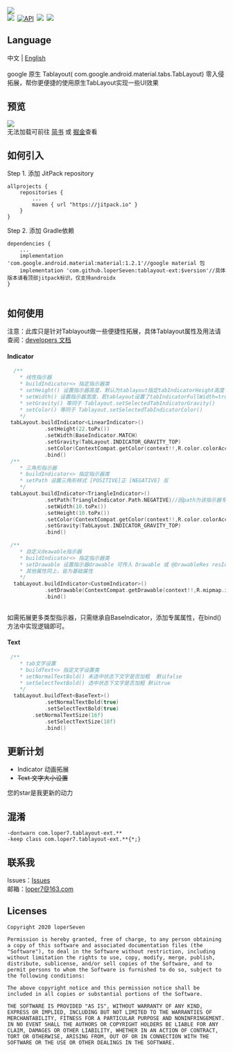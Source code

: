 ![](https://github.com/loperSeven/tablayout-ext/blob/master/image/logo.png)
<br/>
[![](https://jitpack.io/v/loperSeven/tablayout-ext.svg)](https://jitpack.io/#loperSeven/DateTimePicker)&ensp;[![API](https://img.shields.io/badge/API-14%2B-brightgreen.svg?style=flat)](https://android-arsenal.com/api?level=21)&ensp;[![](https://img.shields.io/badge/platform-android-green)](https://github.com/loperSeven)&ensp;[![](https://img.shields.io/badge/license-MIT-blue)](https://opensource.org/licenses/MIT)
<br/>
## Language
中文 | [English](https://github.com/loperSeven/tablayout-ext/blob/master/README_EN.md)
<br/>
<br/>
google 原生 Tablayout( com.google.android.material.tabs.TabLayout) 零入侵拓展，帮你更便捷的使用原生TabLayout实现一些UI效果
<br/>
## 预览
![](https://github.com/loperSeven/tablayout-ext/blob/master/image/demo_gif.gif)
<br/>
无法加载可前往 [简书](https://www.jianshu.com/p/63fe08bd67da) 或 [掘金](https://juejin.cn/post/6904468604419473422)查看
## 如何引入
Step 1. 添加 JitPack repository 
```
allprojects {
	repositories {
		...
		maven { url "https://jitpack.io" }
	}
}
```
Step 2. 添加 Gradle依赖
```
dependencies {
    ...
    implementation 'com.google.android.material:material:1.2.1'//google material 包
    implementation 'com.github.loperSeven:tablayout-ext:$version'//具体版本请看顶部jitpack标识，仅支持androidx
}


```
## 如何使用
注意：此库只是针对Tablayout做一些便捷性拓展，具体Tablayout属性及用法请查阅：[developers 文档](https://developer.android.com/reference/com/google/android/material/tabs/TabLayout)
#### Indicator
```kotlin
  /**
    * 线性指示器
    * buildIndicator<> 指定指示器类
    * setHeight() 设置指示器高度，默认为tablayout指定tabIndicatorHeight高度
    * setWidth() 设置指示器宽度，若tablayout设置了tabIndicatorFullWidth=true，则默认为tab项宽度，否则为tab实际文字宽度
    * setGravity() 等同于 Tablayout.setSelectedTabIndicatorGravity()
    * setColor() 等同于 Tablayout.setSelectedTabIndicatorColor()
    */
 tabLayout.buildIndicator<LinearIndicator>()
            .setHeight(22.toPx())
            .setWidth(BaseIndicator.MATCH)
            .setGravity(TabLayout.INDICATOR_GRAVITY_TOP)
            .setColor(ContextCompat.getColor(context!!,R.color.colorAccent))
            .bind()
 /**
    * 三角形指示器
    * buildIndicator<> 指定指示器类
    * setPath 设置三角形样式 [POSITIVE]正 [NEGATIVE] 反
    */
 tabLayout.buildIndicator<TriangleIndicator>()
            .setPath(TriangleIndicator.Path.NEGATIVE)//因path为该指示器专有属性，故需先于其他属性调用。
            .setWidth(10.toPx())
            .setHeight(10.toPx())
            .setColor(ContextCompat.getColor(context!!,R.color.colorAccent))
            .setGravity(TabLayout.INDICATOR_GRAVITY_TOP)
            .bind()
	    
 /**
    * 自定义deawable指示器
    * buildIndicator<> 指定指示器类
    * setDrawable 设置指示器drawable 可传入 Drawable 或 @DrawableRes resId:Int
    * 其他属性同上，皆为基础属性
    */
  tabLayout.buildIndicator<CustomIndicator>()
            .setDrawable(ContextCompat.getDrawable(context!!,R.mipmap.ic_indicator_fire)!!)
            .bind()
	    
```
如需拓展更多类型指示器，只需继承自BaseIndicator，添加专属属性，在bind()方法中实现逻辑即可。
#### Text
```kotlin
 /**
    * tab文字设置
    * buildText<> 指定文字设置类
    * setNormalTextBold() 未选中状态下文字是否加粗  默认false
    * setSelectTextBold() 选中状态下文字是否加粗 默认true
    */
  tabLayout.buildText<BaseText>()
            .setNormalTextBold(true)
            .setSelectTextBold(true)
	    .setNormalTextSize(16f)
            .setSelectTextSize(18f)
            .bind()
```


## 更新计划
* Indicator 动画拓展
* ~~Text 文字大小设置~~

您的star是我更新的动力

## 混淆
```
-dontwarn com.loper7.tablayout-ext.**
-keep class com.loper7.tablayout-ext.**{*;}
```

## 联系我
Issues：[Issues](https://github.com/loperSeven/tablayout-ext/issues)
<br/>
邮箱：loper7@163.com
<br/>
## Licenses
```
Copyright 2020 loperSeven

Permission is hereby granted, free of charge, to any person obtaining a copy of this software and associated documentation files (the "Software"), to deal in the Software without restriction, including without limitation the rights to use, copy, modify, merge, publish, distribute, sublicense, and/or sell copies of the Software, and to permit persons to whom the Software is furnished to do so, subject to the following conditions:

The above copyright notice and this permission notice shall be included in all copies or substantial portions of the Software.

THE SOFTWARE IS PROVIDED "AS IS", WITHOUT WARRANTY OF ANY KIND, EXPRESS OR IMPLIED, INCLUDING BUT NOT LIMITED TO THE WARRANTIES OF MERCHANTABILITY, FITNESS FOR A PARTICULAR PURPOSE AND NONINFRINGEMENT. IN NO EVENT SHALL THE AUTHORS OR COPYRIGHT HOLDERS BE LIABLE FOR ANY CLAIM, DAMAGES OR OTHER LIABILITY, WHETHER IN AN ACTION OF CONTRACT, TORT OR OTHERWISE, ARISING FROM, OUT OF OR IN CONNECTION WITH THE SOFTWARE OR THE USE OR OTHER DEALINGS IN THE SOFTWARE.
```


